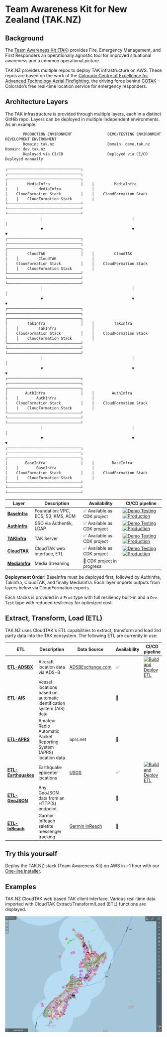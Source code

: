 # Team Awareness Kit for New Zealand (TAK.NZ)

## Background

The [Team Awareness Kit (TAK)](https://tak.gov/solutions/emergency) provides Fire, Emergency Management, and First Responders an operationally agnostic tool for improved situational awareness and a common operational picture. 

TAK.NZ provides multiple repos to deploy TAK infrastructure on AWS. These repos are based on the work of the [Colorado Centre of Excellence for Advanced Technology Aerial Firefighting](https://github.com/dfpc-coe), the driving force behind [COTAK](https://cotak.gov/) - Colorado’s free real-time location service for emergency responders. 

## Architecture Layers

The TAK infrastructure is provided through multiple layers, each in a distinct GitHib repo. Layers can be deployed in multiple independent environments. As an example:

```
        PRODUCTION ENVIRONMENT                DEMO/TESTING ENVIRONMENT              DEVELOPMENT ENVIRONMENT
        Domain: tak.nz                        Domain: demo.tak.nz                   Domain: dev.tak.nz
        Deployed via CI/CD                    Deployed via CI/CD                    Deployed manually

┌─────────────────────────────────┐    ┌─────────────────────────────────┐    ┌─────────────────────────────────┐
│         MediaInfra              │    │         MediaInfra              │    │         MediaInfra              │
│    CloudFormation Stack         │    │    CloudFormation Stack         │    │    CloudFormation Stack         │
└─────────────────────────────────┘    └─────────────────────────────────┘    └─────────────────────────────────┘
                │                                        │                                     │
                ▼                                        ▼                                     ▼
┌─────────────────────────────────┐    ┌─────────────────────────────────┐    ┌─────────────────────────────────┐
│         CloudTAK                │    │         CloudTAK                │    │         CloudTAK                │
│    CloudFormation Stack         │    │    CloudFormation Stack         │    │    CloudFormation Stack         │
└─────────────────────────────────┘    └─────────────────────────────────┘    └─────────────────────────────────┘
                │                                        │                                     │
                ▼                                        ▼                                     ▼
┌─────────────────────────────────┐    ┌─────────────────────────────────┐    ┌─────────────────────────────────┐
│         TakInfra                │    │         TakInfra                │    │         TakInfra                │
│    CloudFormation Stack         │    │    CloudFormation Stack         │    │    CloudFormation Stack         │
└─────────────────────────────────┘    └─────────────────────────────────┘    └─────────────────────────────────┘
                │                                        │                                     │
                ▼                                        ▼                                     ▼
┌─────────────────────────────────┐    ┌─────────────────────────────────┐    ┌─────────────────────────────────┐
│        AuthInfra                │    │        AuthInfra                │    │        AuthInfra                │
│    CloudFormation Stack         │    │    CloudFormation Stack         │    │    CloudFormation Stack         │
└─────────────────────────────────┘    └─────────────────────────────────┘    └─────────────────────────────────┘
                │                                        │                                     │
                ▼                                        ▼                                     ▼
┌─────────────────────────────────┐    ┌─────────────────────────────────┐    ┌─────────────────────────────────┐
│        BaseInfra                │    │        BaseInfra                │    │        BaseInfra                │
│    CloudFormation Stack         │    │    CloudFormation Stack         │    │    CloudFormation Stack         │
└─────────────────────────────────┘    └─────────────────────────────────┘    └─────────────────────────────────┘
```

| Layer | Description | Availability | CI/CD pipeline |
|-------|-------------|--------------|----------------|
| [**BaseInfra**](https://github.com/TAK-NZ/base-infra)  | Foundation: VPC, ECS, S3, KMS, ACM | ✅ Available as CDK project | [![Demo Testing](https://github.com/TAK-NZ/base-infra/actions/workflows/demo-deploy.yml/badge.svg)](https://github.com/TAK-NZ/base-infra/actions/workflows/demo-deploy.yml) [![Production](https://github.com/TAK-NZ/base-infra/actions/workflows/production-deploy.yml/badge.svg)](https://github.com/TAK-NZ/base-infra/actions/workflows/production-deploy.yml) |
| [**AuthInfra**](https://github.com/TAK-NZ/auth-infra) | SSO via Authentik, LDAP | ✅ Available as CDK project | [![Demo Testing](https://github.com/TAK-NZ/auth-infra/actions/workflows/demo-deploy.yml/badge.svg)](https://github.com/TAK-NZ/auth-infra/actions/workflows/demo-deploy.yml) [![Production](https://github.com/TAK-NZ/auth-infra/actions/workflows/production-deploy.yml/badge.svg)](https://github.com/TAK-NZ/auth-infra/actions/workflows/production-deploy.yml) |
| [**TAKInfra**](https://github.com/TAK-NZ/tak-infra) | TAK Server | ✅ Available as CDK project | [![Demo Testing](https://github.com/TAK-NZ/tak-infra/actions/workflows/demo-deploy.yml/badge.svg)](https://github.com/TAK-NZ/tak-infra/actions/workflows/demo-deploy.yml) [![Production](https://github.com/TAK-NZ/tak-infra/actions/workflows/production-deploy.yml/badge.svg)](https://github.com/TAK-NZ/tak-infra/actions/workflows/production-deploy.yml) |
| [**CloudTAK**](https://github.com/TAK-NZ/CloudTAK) | CloudTAK web interface, ETL | ✅ Available as CDK project | [![Demo Testing](https://github.com/TAK-NZ/CloudTAK/actions/workflows/demo-deploy.yml/badge.svg)](https://github.com/TAK-NZ/CloudTAK/actions/workflows/demo-deploy.yml) [![Production](https://github.com/TAK-NZ/CloudTAK/actions/workflows/production-deploy.yml/badge.svg)](https://github.com/TAK-NZ/CloudTAK/actions/workflows/production-deploy.yml) |
| [**MediaInfra**](https://github.com/TAK-NZ/media-infra) | Media Streaming | 🚧 CDK project in progress | |

**Deployment Order**: BaseInfra must be deployed first, followed by AuthInfra, TakInfra, CloudTAK, and finally MediaInfra. Each layer imports outputs from layers below via CloudFormation exports.

Each stacks is provided in a `Prod` type with full resiliency built-in and a `Dev-Test` type with reduced resiliency for optimized cost. 

## Extract, Transform, Load (ETL)

TAK.NZ uses CloudTAK's ETL capabilities to extract, transform and load 3rd party data into the TAK ecosystem. The following ETL are currently in use:

| ETL | Description | Data Source | Availability | CI/CD pipeline |
|-----|-------------|-------------|--------------|----------------|
| [**ETL-ADSBX**](https://github.com/TAK-NZ/etl-adsbx)  | Aircraft location data via ADS-B | [ADSBExchange.com](https://www.adsbexchange.com/) | ✅ | [![Build and Deploy ETL](https://github.com/TAK-NZ/etl-adsbx/actions/workflows/etl-deploy.yml/badge.svg)](https://github.com/TAK-NZ/etl-adsbx/actions/workflows/etl-deploy.yml) |
| [**ETL-AIS**](https://github.com/TAK-NZ/etl-ais) | Vessel locations based on automatic identification system (AIS) data |  | 🚧 |  |
| [**ETL-APRS**](https://github.com/TAK-NZ/etl-aprs)  | Amateur Radio Automatic Packet Reporting System (APRS) location data | aprs.net | 🚧 |  |
| [**ETL-Earthquakes**](https://github.com/TAK-NZ/etl-earthquakes)  | Earthquake epicenter locations | [USGS](https://www.usgs.gov/programs/earthquake-hazards) | ✅ | [![Build and Deploy ETL](https://github.com/TAK-NZ/etl-earthquakes/actions/workflows/etl-deploy.yml/badge.svg)](https://github.com/TAK-NZ/etl-earthquakes/actions/workflows/etl-deploy.yml) |
| [**ETL-GeoJSON**](https://github.com/TAK-NZ/etl-geojson)  | Any GeoJSON data from an HTTP(S) endpoint |  | 🚧 |  |
| [**ETL-InReach**](https://github.com/TAK-NZ/etl-inreach)  | Garmin InReach saletite messenger tracking | [Garmin InReach](https://www.garmin.com/en-NZ/c/outdoor-recreation/satellite-communicators/) | 🚧 |  |


## Try this yourself

Deploy the TAK.NZ stack (Team Awareness Kit) on AWS in ~1 hour with our [One-line installer](https://tak.nz/tak-deploy/).

## Examples

TAK.NZ CloudTAK web based TAK client interface. Various real-time data imported with CloudTAK Extract/Transform/Load (ETL) functions are displayed. 

![TAK.NZ CloudTAK Screenshot](images/TAK-NZ-CloudTAK-Example.png)
